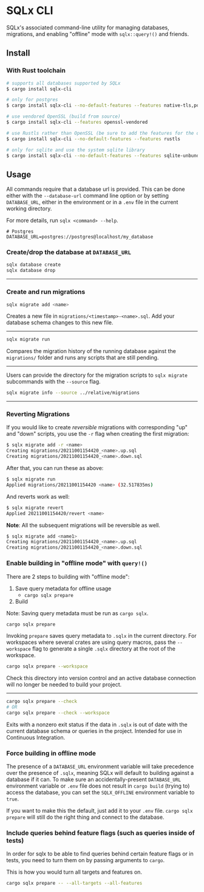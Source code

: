 # SQLx CLI

SQLx's associated command-line utility for managing databases, migrations, and enabling "offline"
mode with `sqlx::query!()` and friends.

## Install

### With Rust toolchain

```bash
# supports all databases supported by SQLx
$ cargo install sqlx-cli

# only for postgres
$ cargo install sqlx-cli --no-default-features --features native-tls,postgres

# use vendored OpenSSL (build from source)
$ cargo install sqlx-cli --features openssl-vendored

# use Rustls rather than OpenSSL (be sure to add the features for the databases you intend to use!)
$ cargo install sqlx-cli --no-default-features --features rustls

# only for sqlite and use the system sqlite library
$ cargo install sqlx-cli --no-default-features --features sqlite-unbundled
```

## Usage

All commands require that a database url is provided. This can be done either with the `--database-url` command line option or by setting `DATABASE_URL`, either in the environment or in a `.env` file
in the current working directory.

For more details, run `sqlx <command> --help`.

```dotenv
# Postgres
DATABASE_URL=postgres://postgres@localhost/my_database
```

### Create/drop the database at `DATABASE_URL`

```bash
sqlx database create
sqlx database drop
```

---

### Create and run migrations

```bash
sqlx migrate add <name>
```

Creates a new file in `migrations/<timestamp>-<name>.sql`. Add your database schema changes to
this new file.

---

```bash
sqlx migrate run
```

Compares the migration history of the running database against the `migrations/` folder and runs
any scripts that are still pending.

---

Users can provide the directory for the migration scripts to `sqlx migrate` subcommands with the `--source` flag.

```bash
sqlx migrate info --source ../relative/migrations
```

---

### Reverting Migrations

If you would like to create _reversible_ migrations with corresponding "up" and "down" scripts, you use the `-r` flag when creating the first migration:

```bash
$ sqlx migrate add -r <name>
Creating migrations/20211001154420_<name>.up.sql
Creating migrations/20211001154420_<name>.down.sql
```

After that, you can run these as above:

```bash
$ sqlx migrate run
Applied migrations/20211001154420 <name> (32.517835ms)
```

And reverts work as well:

```bash
$ sqlx migrate revert
Applied 20211001154420/revert <name>
```

**Note**: All the subsequent migrations will be reversible as well.

```bash
$ sqlx migrate add <name1>
Creating migrations/20211001154420_<name>.up.sql
Creating migrations/20211001154420_<name>.down.sql
```

### Enable building in "offline mode" with `query!()`

There are 2 steps to building with "offline mode":

1. Save query metadata for offline usage
    - `cargo sqlx prepare`
2. Build

Note: Saving query metadata must be run as `cargo sqlx`.

```bash
cargo sqlx prepare
```

Invoking `prepare` saves query metadata to `.sqlx` in the current directory.
For workspaces where several crates are using query macros, pass the `--workspace` flag
to generate a single `.sqlx` directory at the root of the workspace.

```bash
cargo sqlx prepare --workspace
```

Check this directory into version control and an active database connection will 
no longer be needed to build your project.

---

```bash
cargo sqlx prepare --check
# OR
cargo sqlx prepare --check --workspace
```

Exits with a nonzero exit status if the data in `.sqlx` is out of date with the current
database schema or queries in the project. Intended for use in Continuous Integration.

### Force building in offline mode

The presence of a `DATABASE_URL` environment variable will take precedence over the presence of `.sqlx`, meaning SQLx will default to building against a database if it can. To make sure an accidentally-present `DATABASE_URL` environment variable or `.env` file does not
result in `cargo build` (trying to) access the database, you can set the `SQLX_OFFLINE` environment
variable to `true`.

If you want to make this the default, just add it to your `.env` file. `cargo sqlx prepare` will
still do the right thing and connect to the database.

### Include queries behind feature flags (such as queries inside of tests)

In order for sqlx to be able to find queries behind certain feature flags or in tests, you need to turn them
on by passing arguments to `cargo`.

This is how you would turn all targets and features on.

```bash
cargo sqlx prepare -- --all-targets --all-features
```
